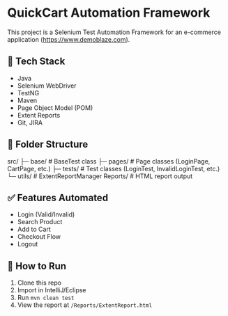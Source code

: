 # QuickCart Automation Framework

This project is a Selenium Test Automation Framework for an e-commerce application (https://www.demoblaze.com).

## 🔧 Tech Stack
- Java
- Selenium WebDriver
- TestNG
- Maven
- Page Object Model (POM)
- Extent Reports
- Git, JIRA

## 📂 Folder Structure

src/
├─ base/ # BaseTest class
├─ pages/ # Page classes (LoginPage, CartPage, etc.)
├─ tests/ # Test classes (LoginTest, InvalidLoginTest, etc.)
└─ utils/ # ExtentReportManager
Reports/ # HTML report output


## ✅ Features Automated

- Login (Valid/Invalid)
- Search Product
- Add to Cart
- Checkout Flow
- Logout

## 🧪 How to Run

1. Clone this repo
2. Import in IntelliJ/Eclipse
3. Run `mvn clean test`
4. View the report at `/Reports/ExtentReport.html`

